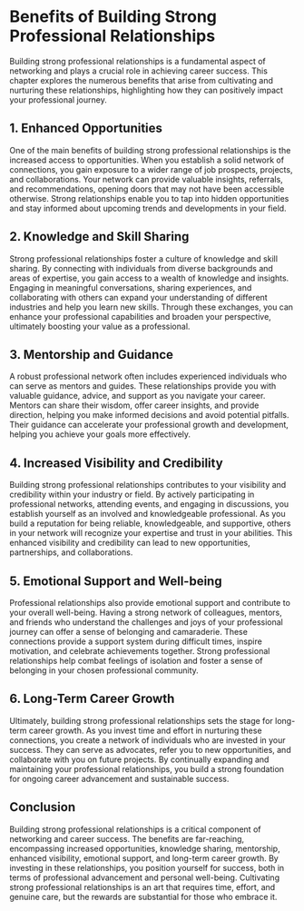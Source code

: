 # Benefits of Building Strong Professional Relationships

Building strong professional relationships is a fundamental aspect of networking and plays a crucial role in achieving career success. This chapter explores the numerous benefits that arise from cultivating and nurturing these relationships, highlighting how they can positively impact your professional journey.

## 1\. Enhanced Opportunities

One of the main benefits of building strong professional relationships is the increased access to opportunities. When you establish a solid network of connections, you gain exposure to a wider range of job prospects, projects, and collaborations. Your network can provide valuable insights, referrals, and recommendations, opening doors that may not have been accessible otherwise. Strong relationships enable you to tap into hidden opportunities and stay informed about upcoming trends and developments in your field.

## 2\. Knowledge and Skill Sharing

Strong professional relationships foster a culture of knowledge and skill sharing. By connecting with individuals from diverse backgrounds and areas of expertise, you gain access to a wealth of knowledge and insights. Engaging in meaningful conversations, sharing experiences, and collaborating with others can expand your understanding of different industries and help you learn new skills. Through these exchanges, you can enhance your professional capabilities and broaden your perspective, ultimately boosting your value as a professional.

## 3\. Mentorship and Guidance

A robust professional network often includes experienced individuals who can serve as mentors and guides. These relationships provide you with valuable guidance, advice, and support as you navigate your career. Mentors can share their wisdom, offer career insights, and provide direction, helping you make informed decisions and avoid potential pitfalls. Their guidance can accelerate your professional growth and development, helping you achieve your goals more effectively.

## 4\. Increased Visibility and Credibility

Building strong professional relationships contributes to your visibility and credibility within your industry or field. By actively participating in professional networks, attending events, and engaging in discussions, you establish yourself as an involved and knowledgeable professional. As you build a reputation for being reliable, knowledgeable, and supportive, others in your network will recognize your expertise and trust in your abilities. This enhanced visibility and credibility can lead to new opportunities, partnerships, and collaborations.

## 5\. Emotional Support and Well-being

Professional relationships also provide emotional support and contribute to your overall well-being. Having a strong network of colleagues, mentors, and friends who understand the challenges and joys of your professional journey can offer a sense of belonging and camaraderie. These connections provide a support system during difficult times, inspire motivation, and celebrate achievements together. Strong professional relationships help combat feelings of isolation and foster a sense of belonging in your chosen professional community.

## 6\. Long-Term Career Growth

Ultimately, building strong professional relationships sets the stage for long-term career growth. As you invest time and effort in nurturing these connections, you create a network of individuals who are invested in your success. They can serve as advocates, refer you to new opportunities, and collaborate with you on future projects. By continually expanding and maintaining your professional relationships, you build a strong foundation for ongoing career advancement and sustainable success.

## Conclusion

Building strong professional relationships is a critical component of networking and career success. The benefits are far-reaching, encompassing increased opportunities, knowledge sharing, mentorship, enhanced visibility, emotional support, and long-term career growth. By investing in these relationships, you position yourself for success, both in terms of professional advancement and personal well-being. Cultivating strong professional relationships is an art that requires time, effort, and genuine care, but the rewards are substantial for those who embrace it.
